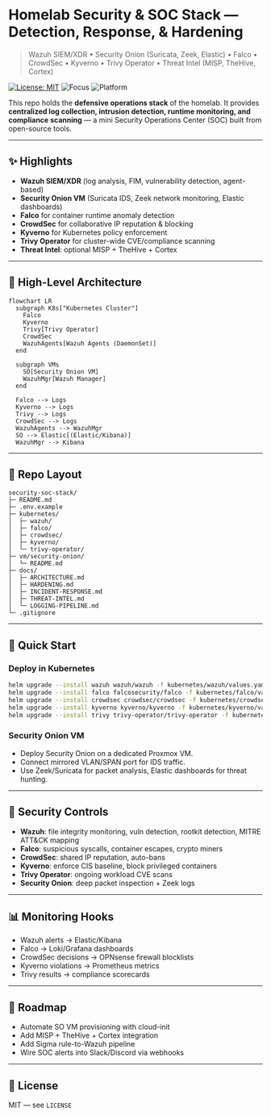 # Homelab Security & SOC Stack — Detection, Response, & Hardening

> Wazuh SIEM/XDR • Security Onion (Suricata, Zeek, Elastic) • Falco • CrowdSec • Kyverno • Trivy Operator • Threat Intel (MISP, TheHive, Cortex)

[![License: MIT](https://img.shields.io/badge/License-MIT-green.svg)](#license)
![Focus](https://img.shields.io/badge/Focus-SIEM,_IDS,_SOC-blue)
![Platform](https://img.shields.io/badge/Platform-Kubernetes_+_VMs-orange)

This repo holds the **defensive operations stack** of the homelab. It provides **centralized log collection, intrusion detection, runtime monitoring, and compliance scanning** — a mini Security Operations Center (SOC) built from open-source tools.

---

## ✨ Highlights
- **Wazuh SIEM/XDR** (log analysis, FIM, vulnerability detection, agent-based)
- **Security Onion VM** (Suricata IDS, Zeek network monitoring, Elastic dashboards)
- **Falco** for container runtime anomaly detection
- **CrowdSec** for collaborative IP reputation & blocking
- **Kyverno** for Kubernetes policy enforcement
- **Trivy Operator** for cluster-wide CVE/compliance scanning
- **Threat Intel**: optional MISP + TheHive + Cortex

---

## 🧭 High-Level Architecture

```mermaid
flowchart LR
  subgraph K8s["Kubernetes Cluster"]
    Falco
    Kyverno
    Trivy[Trivy Operator]
    CrowdSec
    WazuhAgents[Wazuh Agents (DaemonSet)]
  end

  subgraph VMs
    SO[Security Onion VM]
    WazuhMgr[Wazuh Manager]
  end

  Falco --> Logs
  Kyverno --> Logs
  Trivy --> Logs
  CrowdSec --> Logs
  WazuhAgents --> WazuhMgr
  SO --> Elastic[(Elastic/Kibana)]
  WazuhMgr --> Kibana
```

---

## 📁 Repo Layout
```
security-soc-stack/
├─ README.md
├─ .env.example
├─ kubernetes/
│  ├─ wazuh/
│  ├─ falco/
│  ├─ crowdsec/
│  ├─ kyverno/
│  └─ trivy-operator/
├─ vm/security-onion/
│  └─ README.md
├─ docs/
│  ├─ ARCHITECTURE.md
│  ├─ HARDENING.md
│  ├─ INCIDENT-RESPONSE.md
│  ├─ THREAT-INTEL.md
│  └─ LOGGING-PIPELINE.md
└─ .gitignore
```

---

## 🚀 Quick Start

### Deploy in Kubernetes
```bash
helm upgrade --install wazuh wazuh/wazuh -f kubernetes/wazuh/values.yaml
helm upgrade --install falco falcosecurity/falco -f kubernetes/falco/values.yaml
helm upgrade --install crowdsec crowdsec/crowdsec -f kubernetes/crowdsec/values.yaml
helm upgrade --install kyverno kyverno/kyverno -f kubernetes/kyverno/values.yaml
helm upgrade --install trivy trivy-operator/trivy-operator -f kubernetes/trivy-operator/values.yaml
```

### Security Onion VM
- Deploy Security Onion on a dedicated Proxmox VM.
- Connect mirrored VLAN/SPAN port for IDS traffic.
- Use Zeek/Suricata for packet analysis, Elastic dashboards for threat hunting.

---

## 🔐 Security Controls

- **Wazuh**: file integrity monitoring, vuln detection, rootkit detection, MITRE ATT&CK mapping
- **Falco**: suspicious syscalls, container escapes, crypto miners
- **CrowdSec**: shared IP reputation, auto-bans
- **Kyverno**: enforce CIS baseline, block privileged containers
- **Trivy Operator**: ongoing workload CVE scans
- **Security Onion**: deep packet inspection + Zeek logs

---

## 📊 Monitoring Hooks
- Wazuh alerts → Elastic/Kibana
- Falco → Loki/Grafana dashboards
- CrowdSec decisions → OPNsense firewall blocklists
- Kyverno violations → Prometheus metrics
- Trivy results → compliance scorecards

---

## 📌 Roadmap
- Automate SO VM provisioning with cloud-init
- Add MISP + TheHive + Cortex integration
- Add Sigma rule-to-Wazuh pipeline
- Wire SOC alerts into Slack/Discord via webhooks

---

## 📝 License
MIT — see `LICENSE`
